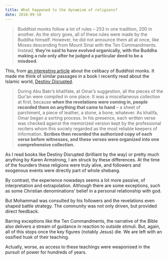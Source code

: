 ```yaml
---
title: What happened to the dynamism of religions?
date: 2018-09-10
---
```


<!--kg-card-begin: html--><blockquote><p>Buddhist monks follow a lot of rules – 253 in one tradition, 200 in another. As the story goes, all of these rules were made by the Buddha himself. However, he did not announce them all at once, like Moses descending from Mount Sinai with the Ten Commandments. Instead, <strong>they’re said to have evolved organically, with the Buddha making a rule only after he judged a particular deed to be a misdeed</strong>.</p></blockquote>
<p>This, from <a href="https://aeon.co/ideas/the-buddhist-monk-who-became-an-apostle-for-sexual-freedom">an interesting article</a> about the celibacy of Buddhist monks. It made me think of similar passages in a book I recently read about the Islamic world, <a href="https://www.goodreads.com/book/show/6240926-destiny-disrupted">Destiny Disrupted</a>.</p>
</p>
<blockquote><p>During Abu Bakr’s khalifate, at Omar’s suggestion, all the pieces of the Qur’an were compiled in one place. It was a miscellaneous collection at first, because <strong>when the revelations were coming in, people recorded them on anything that came to hand</strong> &#8211; a sheet of parchment, a piece of leather, a stone, a bone, whatever. As khalifa, Omar began a sorting process. In his presence, each written verse was checked against the memorized version kept by the professional reciters whom this society regarded as the most reliable keepers of information. <strong>Scribes then recorded the authorized copy of each verse before witnesses, and these verses were organized into one comprehensive collection.</strong></p></blockquote>
<p>As I read books like Destiny Disrupted (brilliant by the way) or pretty much anything by Karen Armstrong, I am struck by these differences. At the time of the founders these religions were truly alive, and followers and exogenous events were directly part of whole shebang.</p>
<p>By contrast, the experience nowadays seems a lot more passive, of interpretation and extrapolation. Although there are some exceptions, such as some Christian denominations&#8217; belief in a personal relationship with god.</p>
<p>But Mohammad was consulted by his followers and the revelations even shaped battle strategy. The community was not only driven, but provided direct feedback.</p>
<p>Barring exceptions like the Ten Commandments, the narrative of the Bible also delivers a stream of guidance in reaction to outside stimuli. But, again, all of this stops once the key figures (notably Jesus) die. We are left with an ossified husk of their teaching.</p>
<p>Actually, worse, as access to these teachings were weaponised in the pursuit of power for hundreds of years.</p>
<!--kg-card-end: html-->